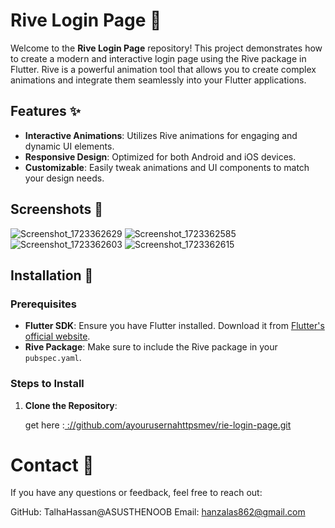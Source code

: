 # Rive Login Page 🚀

Welcome to the **Rive Login Page** repository! This project demonstrates how to create a modern and interactive login page using the Rive package in Flutter. Rive is a powerful animation tool that allows you to create complex animations and integrate them seamlessly into your Flutter applications.

## Features ✨

- **Interactive Animations**: Utilizes Rive animations for engaging and dynamic UI elements.
- **Responsive Design**: Optimized for both Android and iOS devices.
- **Customizable**: Easily tweak animations and UI components to match your design needs.

## Screenshots 📱

![Screenshot_1723362629](https://github.com/user-attachments/assets/466ab350-fc28-4963-adce-eba87da385ee)
![Screenshot_1723362585](https://github.com/user-attachments/assets/bfd9586c-bcab-4d1c-a4b5-18b06ccbf9fa)
![Screenshot_1723362603](https://github.com/user-attachments/assets/44190b99-db99-4502-8e78-f4f84dce1043)
![Screenshot_1723362615](https://github.com/user-attachments/assets/8ffeeeeb-2f66-4fc7-89cc-27a9489b1820)


## Installation 🚀

### Prerequisites

- **Flutter SDK**: Ensure you have Flutter installed. Download it from [Flutter's official website](https://flutter.dev/docs/get-started/install).
- **Rive Package**: Make sure to include the Rive package in your `pubspec.yaml`.

### Steps to Install

1. **Clone the Repository**:

   get here :[ ://github.com/ayourusernahttpsmev/rie-login-page.git](https://github.com/ASUSTHENOOB/animated_login_using_rive_package)
   
# Contact 📧
If you have any questions or feedback, feel free to reach out:

GitHub: TalhaHassan@ASUSTHENOOB       Email: hanzalas862@gmail.com
